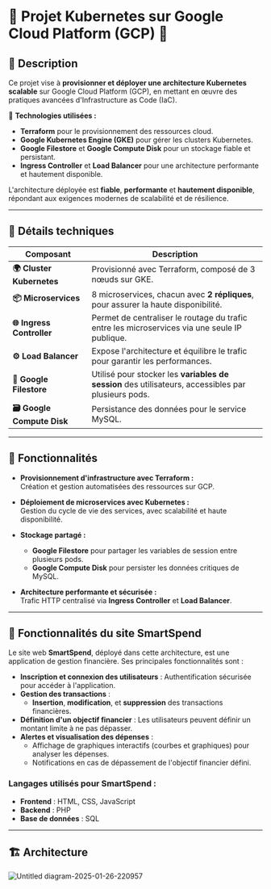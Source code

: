 # 🌟 Projet Kubernetes sur Google Cloud Platform (GCP) 🌟

## 📝 Description

Ce projet vise à **provisionner et déployer une architecture Kubernetes scalable** sur Google Cloud Platform (GCP), en mettant en œuvre des pratiques avancées d'Infrastructure as Code (IaC).  

🔹 **Technologies utilisées :**
- **Terraform** pour le provisionnement des ressources cloud.
- **Google Kubernetes Engine (GKE)** pour gérer les clusters Kubernetes.
- **Google Filestore** et **Google Compute Disk** pour un stockage fiable et persistant.
- **Ingress Controller** et **Load Balancer** pour une architecture performante et hautement disponible.

L'architecture déployée est **fiable**, **performante** et **hautement disponible**, répondant aux exigences modernes de scalabilité et de résilience.

---

## 🔧 Détails techniques

| Composant                       | Description                                                                                            |
|---------------------------------|--------------------------------------------------------------------------------------------------------|
| **🌍 Cluster Kubernetes**        | Provisionné avec Terraform, composé de 3 nœuds sur GKE.                                                |
| **📦 Microservices**             | 8 microservices, chacun avec **2 répliques**, pour assurer la haute disponibilité.                     |
| **🌐 Ingress Controller**        | Permet de centraliser le routage du trafic entre les microservices via une seule IP publique.          |
| **⚙️ Load Balancer**             | Expose l'architecture et équilibre le trafic pour garantir les performances.                          |
| **📂 Google Filestore**          | Utilisé pour stocker les **variables de session** des utilisateurs, accessibles par plusieurs pods.   |
| **🗃️ Google Compute Disk**       | Persistance des données pour le service MySQL.                                                         |

---

## 🚀 Fonctionnalités

- **Provisionnement d'infrastructure avec Terraform :**  
  Création et gestion automatisées des ressources sur GCP.

- **Déploiement de microservices avec Kubernetes :**  
  Gestion du cycle de vie des services, avec scalabilité et haute disponibilité.

- **Stockage partagé :**  
  - **Google Filestore** pour partager les variables de session entre plusieurs pods.
  - **Google Compute Disk** pour persister les données critiques de MySQL.

- **Architecture performante et sécurisée :**  
  Trafic HTTP centralisé via **Ingress Controller** et **Load Balancer**.

---

## 🚀 Fonctionnalités du site SmartSpend

Le site web **SmartSpend**, déployé dans cette architecture, est une application de gestion financière. Ses principales fonctionnalités sont :  
- **Inscription et connexion des utilisateurs** : Authentification sécurisée pour accéder à l'application.  
- **Gestion des transactions** :  
  - **Insertion**, **modification**, et **suppression** des transactions financières.  
- **Définition d'un objectif financier** : Les utilisateurs peuvent définir un montant limite à ne pas dépasser.  
- **Alertes et visualisation des dépenses** :  
  - Affichage de graphiques interactifs (courbes et graphiques) pour analyser les dépenses.  
  - Notifications en cas de dépassement de l'objectif financier défini.  

### Langages utilisés pour SmartSpend :  
- **Frontend** : HTML, CSS, JavaScript  
- **Backend** : PHP  
- **Base de données** : SQL  

---

## 🏗️ Architecture

![Untitled diagram-2025-01-26-220957](https://github.com/user-attachments/assets/d5f18a65-e73c-43ca-afdb-28aa98674812)


